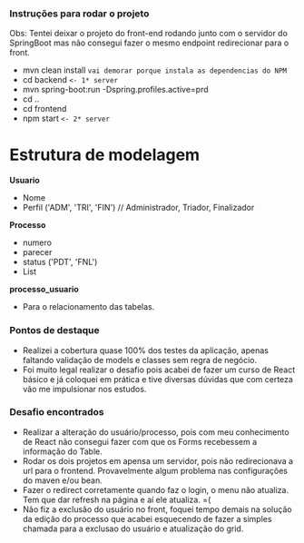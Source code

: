 ### Instruções para rodar o projeto

Obs: Tentei deixar o projeto do front-end rodando junto com o servidor do SpringBoot mas não 
consegui fazer o mesmo endpoint redirecionar para o front.

- mvn clean install `vai demorar porque instala as dependencias do NPM`
- cd backend `<- 1* server`
- mvn spring-boot:run -Dspring.profiles.active=prd
- cd ..
- cd frontend
- npm start `<- 2* server`


# Estrutura de modelagem
**Usuario**
- Nome
- Perfil ('ADM', 'TRI', 'FIN') // Administrador, Triador, Finalizador

**Processo**
- numero
- parecer
- status ('PDT', 'FNL')
- List<Usuarios>

**processo_usuario**
- Para o relacionamento das tabelas.

### Pontos de destaque
- Realizei a cobertura quase 100% dos testes da aplicação, apenas faltando validação de models e classes
sem regra de negócio.
- Foi muito legal realizar o desafio pois acabei de fazer um curso de React básico e já coloquei em prática e tive diversas dúvidas que com certeza vão me impulsionar nos estudos.

### Desafio encontrados

- Realizar a alteração do usuário/processo, pois com meu conhecimento de React não consegui 
fazer com que os Forms recebessem a informação do Table.
- Rodar os dois projetos em apensa um servidor, pois não redirecionava a url para o frontend. 
Provavelmente algum problema nas configurações do maven e/ou bean.
- Fazer o redirect corretamente quando faz o login, o menu não atualiza. Tem que dar refresh na página
e aí ele atualiza. =(
- Não fiz a exclusão do usuário no front, foquei tempo demais na solução da edição do 
processo que acabei esquecendo de fazer a simples chamada para a exclusao do usuário e atualização do grid.